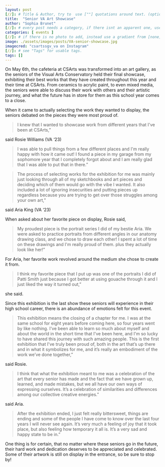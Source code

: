 ```yaml
---
layout: post
[//]: # Title & Author, try to  use [""] quotations around text. (optional, just formality).
title:  "Senior VA Art Showcase"
author: "Sophia Brunet"
[//]: # every post needs a category, if there isnt an apparent one, use [misc].
categories: [ events ]
[//]: # if there is no photo to add, instead use a gradient from [none] folder by picking a number from 1-10. (all gradients are .jpg)
image: ./assets/images/posts/VA-senior-showcase.jpg
imagecred: "csartssgv_va on Instagram"
[//]: # see "Tags" for usable tags.
tags: []
---
```

On May 6th, the cafeteria at CSArts was transformed into an art gallery, as the seniors of the Visual Arts Conservatory held their final showcase, exhibiting their best works that they have created throughout this year and their time at CSArts. From ceramics to acrylic paint, to even mixed media, the seniors were able to discuss their work with others and their artistic journey, and what the future has in store for them as this school year comes to a close.

When it came to actually selecting the work they wanted to display, the seniors debated on the pieces they were most proud of. 

> I knew that I wanted to showcase work from different years that I've been at CSArts,” 

said Rosie Williams (VA ‘23) 

> I was able to pull things from a few different places and I'm really happy with how it came out! I found a piece in my garage from my sophomore year that I completely forgot about and I am really glad that I was able to put that in there.” 

> The process of selecting works for the exhibition for me was mainly just looking through all of my sketchbooks and art pieces and deciding which of them would go with the vibe I wanted. It also included a lot of ignoring insecurities and putting pieces up regardless because you are trying to get over those struggles among your own art,” 

said Aria King (VA ‘23)

When asked about her favorite piece on display, Rosie said, 

> My proudest piece is the portrait series I did of my bestie Aria. We were asked to practice portraits from different angles in our anatomy drawing class, and we chose to draw each other! I spent a lot of time on these drawings and I'm really proud of them. plus they actually look like her!”

For Aria, her favorite work revolved around the medium she chose to create it from. 

> I think my favorite piece that I put up was one of the portraits I did of Patti Smith just because I got better at using gouache through it and I just liked the way it turned out,” 

she said.

Since this exhibition is the last show these seniors will experience in their high school career, there is an abundance of emotions felt for this event. 

> This exhibition means the closing of a chapter for me. I was at the same school for eight years before coming here, so four years went by like nothing. I've been able to learn so much about myself and about the world in the short time that I've been here, and I'm so lucky to have shared this journey with such amazing people. This is the first exhibition that I've truly been proud of, both in the art that’s up there and in what it symbolizes for me, and it’s really an embodiment of the work we’ve done together,” 

said Rosie.

> I think that what the exhibition meant to me was a celebration of the art that every senior has made and the fact that we have grown up, learned, and made mistakes, but we all have our own ways of expressing ourselves. It’s a celebration of similarities and differences among our collective creative energies.” 

said Aria. 

> After the exhibition ended, I just felt really bittersweet, things are ending and some of the people I have come to know over the last four years I will never see again. It’s very much a feeling of joy that it took place, but also feeling how temporary it all is. It’s a very sad and happy state to be in.”

One thing is for certain, that no matter where these seniors go in the future, their hard work and dedication deserves to be appreciated and celebrated. Some of their artwork is still on display in the entrance, so be sure to stop by!